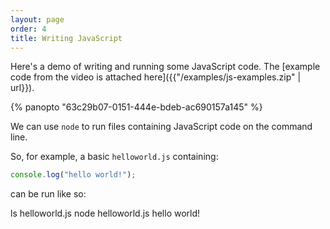 ```yaml
---
layout: page
order: 4
title: Writing JavaScript
---
```


Here's a demo of writing and running some JavaScript code. The [example code from the video is attached here]({{"/examples/js-examples.zip" | url}}).

{% panopto "63c29b07-0151-444e-bdeb-ac690157a145" %}

We can use `node` to run files containing JavaScript code on the command line.

So, for example, a basic `helloworld.js` containing:

```js
console.log("hello world!");
```

can be run like so:

<div id="termynal" data-termynal data-ty-typeDelay="40" data-ty-lineDelay="700">
    <span data-ty="input">ls</span>
    <span data-ty>helloworld.js</span>
    <span data-ty="input">node helloworld.js</span>
    <span data-ty>hello world!</span>
</div>

<script>
</script>
